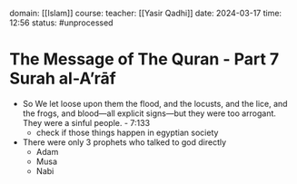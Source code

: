 domain: [[Islam]] 
course:
teacher: [[Yasir Qadhi]]
date: 2024-03-17
time: 12:56
status: #unprocessed

# The Message of The Quran - Part 7 Surah al-A’rāf
- So We let loose upon them the flood, and the locusts, and the lice, and the frogs, and blood—all explicit signs—but they were too arrogant. They were a sinful people. - 7:133
	- check if those things happen in egyptian society
- There were only 3 prophets who talked to god directly
	- Adam
	- Musa
	- Nabi
